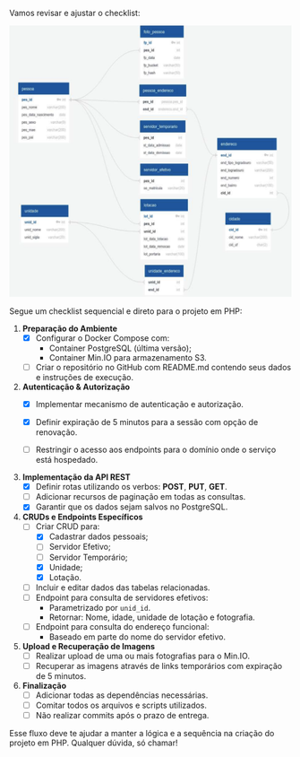 Vamos revisar e ajustar o checklist:

![alt text](image.png)

Segue um checklist sequencial e direto para o projeto em PHP:

1. **Preparação do Ambiente**  
   - [x] Configurar o Docker Compose com:
     - Container PostgreSQL (última versão);
     - Container Min.IO para armazenamento S3.
   - [ ] Criar o repositório no GitHub com README.md contendo seus dados e instruções de execução.

2. **Autenticação & Autorização**  
   - [x] Implementar mecanismo de autenticação e autorização.
   - [x] Definir expiração de 5 minutos para a sessão com opção de renovação.

   - [ ] Restringir o acesso aos endpoints para o domínio onde o serviço está hospedado.

3. **Implementação da API REST**  
   - [x] Definir rotas utilizando os verbos: **POST**, **PUT**, **GET**.
   - [ ] Adicionar recursos de paginação em todas as consultas.
   - [x] Garantir que os dados sejam salvos no PostgreSQL.

4. **CRUDs e Endpoints Específicos**  
   - [ ] Criar CRUD para:
     - [x] Cadastrar dados pessoais;
     - [ ] Servidor Efetivo;
     - [ ] Servidor Temporário;
     - [x] Unidade;
     - [x] Lotação.
   - [ ] Incluir e editar dados das tabelas relacionadas.
   - [ ] Endpoint para consulta de servidores efetivos:
     - Parametrizado por `unid_id`.
     - Retornar: Nome, idade, unidade de lotação e fotografia.
   - [ ] Endpoint para consulta do endereço funcional:
     - Baseado em parte do nome do servidor efetivo.
  
5. **Upload e Recuperação de Imagens**  
   - [ ] Realizar upload de uma ou mais fotografias para o Min.IO.
   - [ ] Recuperar as imagens através de links temporários com expiração de 5 minutos.

6. **Finalização**  
   - [ ] Adicionar todas as dependências necessárias.
   - [ ] Comitar todos os arquivos e scripts utilizados.
   - [ ] Não realizar commits após o prazo de entrega.

Esse fluxo deve te ajudar a manter a lógica e a sequência na criação do projeto em PHP. Qualquer dúvida, só chamar!